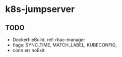 # k8s-jumpserver

## TODO

- DockerfileBuild, ref: rbac-manager
- flags: SYNC_TIME, MATCH_LABEL, KUBECONFIG,
- conn err noExit
